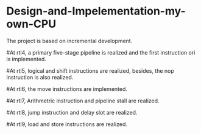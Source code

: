 # Design-and-Impelementation-my-own-CPU

The project is based on incremental development.

#At rtl4, a primary five-stage pipeline is realized and the first instruction ori is implemented.

#At rtl5, logical and shift instructions are realized, besides, the nop instruction is also realized.

#At rtl6, the move instructions are implemented.

#At rtl7, Arithmetric instruction and pipeline stall are realized.

#At rtl8, jump instruction and delay slot are realized.

#At rtl9, load and store instructions are realized.

